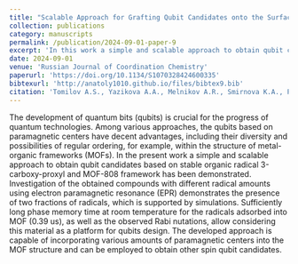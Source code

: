 ```yaml
---
title: "Scalable Approach for Grafting Qubit Candidates onto the Surface of MOF-808 Framework"
collection: publications
category: manuscripts
permalink: /publication/2024-09-01-paper-9
excerpt: 'In this work a simple and scalable approach to obtain qubit candidates based on stable organic radical 3-carboxy-proxyl and MOF-808 framework was demonstrated'
date: 2024-09-01
venue: 'Russian Journal of Coordination Chemistry'
paperurl: 'https://doi.org/10.1134/S1070328424600335'
bibtexurl: 'http://anatoly1010.github.io/files/bibtex9.bib'
citation: 'Tomilov A.S., Yazikova A.A., Melnikov A.R., Smirnova K.A., Poryvaev A.S., Fedin M.V. &quot;Scalable Approach for Grafting Qubit Candidates onto the Surface of MOF-808 Framework.&quot; <i>Russ. J. Coord. Chem.</i>. 2024. 50(9). P. 646-652.'
---
```

The development of quantum bits (qubits) is crucial for the progress of quantum technologies. Among various approaches, the qubits based on paramagnetic centers have decent advantages, including their diversity and possibilities of regular ordering, for example, within the structure of metal-organic frameworks (MOFs). In the present work a simple and scalable approach to obtain qubit candidates based on stable organic radical 3-carboxy-proxyl and MOF-808 framework has been demonstrated. Investigation of the obtained compounds with different radical amounts using electron paramagnetic resonance (EPR) demonstrates the presence of two fractions of radicals, which is supported by simulations. Sufficiently long phase memory time at room temperature for the radicals adsorbed into MOF (0.39 us), as well as the observed Rabi nutations, allow considering this material as a platform for qubits design. The developed approach is capable of incorporating various amounts of paramagnetic centers into the MOF structure and can be employed to obtain other spin qubit candidates.